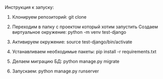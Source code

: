 Инструкция к запуску:

1. Клонируем репозиторий: git clone

2. Переходим в папку с проектом который хотим запустить
Создаем виртуальное окружение: python -m venv test-django

3. Активируем окружение: source test-django/bin/activate

4. Устанавливаем необходимые пакеты: pip install -r requirements.txt

5. Делаем миграцию БД: python manage.py migrate

6. Запускаем: python manage.py runserver


